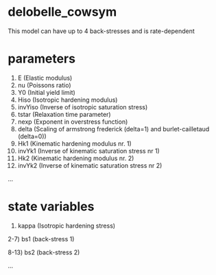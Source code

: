 # delobelle_cowsym
This model can have up to 4 back-stresses and is rate-dependent

# parameters
1. E (Elastic modulus)
2. nu (Poissons ratio)
3. Y0 (Initial yield limit) 
4. Hiso (Isotropic hardening modulus)
5. invYiso (Inverse of isotropic saturation stress)
6. tstar (Relaxation time parameter)
7. nexp (Exponent in overstress function)
8. delta (Scaling of armstrong frederick (delta=1) and burlet-cailletaud (delta=0))
9. Hk1 (Kinematic hardening modulus nr. 1)
10. invYk1 (Inverse of kinematic saturation stress nr 1)
11. Hk2 (Kinematic hardening modulus nr. 2)
12. invYk2 (Inverse of kinematic saturation stress nr 2)

...

# state variables
1) kappa (Isotropic hardening stress)

2-7) bs1 (back-stress 1)

8-13) bs2 (back-stress 2)

...